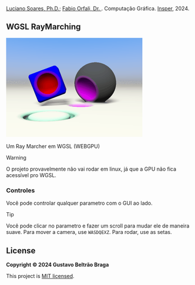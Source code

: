 [Luciano Soares, Ph.D.](http://lattes.cnpq.br/5252110004117416); [Fabio Orfali, Dr.
](http://lattes.cnpq.br/7509622421982281). Computação Gráfica. [Insper](https://github.com/gabriel-tecnologia), 2024.

## WGSL RayMarching

![](assets\images\XrFAY6.gif)

Um Ray Marcher em WGSL (WEBGPU)

> [!WARNING]
> O projeto provavelmente não vai rodar em linux, já que a GPU não fica acessível pro WGSL.

### Controles

Você pode controlar qualquer parametro com o GUI ao lado.

> [!TIP]
> Você pode clicar no parametro e fazer um scroll para mudar ele de maneira suave. Para mover a camera, use `WASDQEXZ`. Para rodar, use as setas.

## License

**Copyright &copy; 2024 Gustavo Beltrão Braga**

This project is [MIT licensed](LICENSE).
